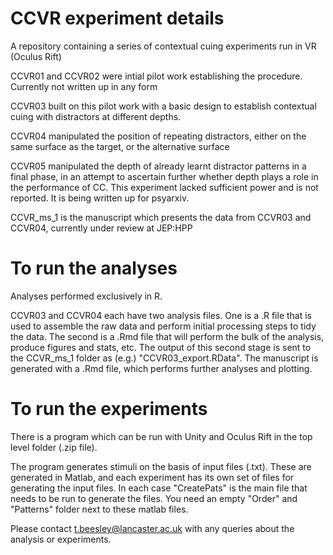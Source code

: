 # CCVR experiment details
A repository containing a series of contextual cuing experiments run in VR (Oculus Rift)

CCVR01 and CCVR02 were intial pilot work establishing the procedure. Currently not written up in any form

CCVR03 built on this pilot work with a basic design to establish contextual cuing with distractors at different depths.

CCVR04 manipulated the position of repeating distractors, either on the same surface as the target, or the alternative surface

CCVR05 manipulated the depth of already learnt distractor patterns in a final phase, in an attempt to ascertain further whether depth plays a role in the performance of CC. This experiment lacked sufficient power and is not reported. It is being written up for psyarxiv.

CCVR_ms_1 is the manuscript which presents the data from CCVR03 and CCVR04, currently under review at JEP:HPP

# To run the analyses

Analyses performed exclusively in R. 

CCVR03 and CCVR04 each have two analysis files. One is a .R file that is used to assemble the raw data and perform initial processing steps to tidy the data. The second is a .Rmd file that will perform the bulk of the analysis, produce figures and stats, etc. The output of this second stage is sent to the CCVR_ms_1 folder as (e.g.) "CCVR03_export.RData". The manuscript is generated with a .Rmd file, which performs further analyses and plotting.

# To run the experiments

There is a program which can be run with Unity and Oculus Rift in the top level folder (.zip file). 

The program generates stimuli on the basis of input files (.txt). These are generated in Matlab, and each experiment has its own set of files for generating the input files. In each case "CreatePats" is the main file that needs to be run to generate the files. You need an empty "Order" and "Patterns" folder next to these matlab files. 

Please contact t.beesley@lancaster.ac.uk with any queries about the analysis or experiments.

